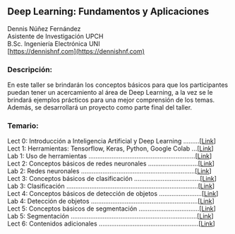 
## Deep Learning: Fundamentos y Aplicaciones ##


Dennis Núñez Fernández  
Asistente de Investigación UPCH  
B.Sc. Ingeniería Electrónica UNI  
[https://dennishnf.com](https://dennishnf.com) 


### Descripción: ###

En este taller se brindarán los conceptos básicos para que los participantes puedan tener un acercamiento al área de Deep Learning, a la vez se le brindará ejemplos prácticos para una mejor comprensión de los temas. Además, se desarrollará un proyecto como parte final del taller.


### Temario: ###

Lect 0: Introducción a Inteligencia Artificial y Deep Learning  .........[[Link](https://github.com/dennishnf/intro-to-deep-learning/blob/master/Slides/Lect0-Intro.pdf)]  
Lect 1: Herramientas: Tensorflow, Keras, Python, Google Colab  ...[[Link]()]  
Lab 1: Uso de herramientas  ............................................................[[Link]()]  
Lect 2: Conceptos básicos de redes neuronales  ............................[[Link]()]    
Lab 2: Redes neuronales  ................................................................[[Link]()]  
Lect 3: Conceptos básicos de clasificación  .....................................[[Link]()]  
Lab 3: Clasificación  ..........................................................................[[Link]()]  
Lect 4: Conceptos básicos de detección de objetos  ........................[[Link]()]  
Lab 4: Detección de objetos  ............................................................[[Link]()]  
Lect 5: Conceptos básicos de segmentación  ..................................[[Link]()]  
Lab 5: Segmentación  .......................................................................[[Link]()]  
Lect 6: Contenidos adicionales  ........................................................[[Link]()]  
